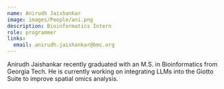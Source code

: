 ```yaml
---
name: Anirudh Jaishankar
image: images/People/ani.png
description: Bioinformatics Intern
role: programmer
links:
  email: anirudh.jaishankar@bmc.org
---
```


Anirudh Jaishankar recently graduated with an M.S. in Bioinformatics from Georgia Tech. He is currently working on integrating LLMs into the Giotto Suite to improve spatial omics analysis.